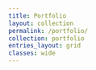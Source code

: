 ```yaml
---
title: Portfolio
layout: collection
permalink: /portfolio/
collection: portfolio
entries_layout: grid
classes: wide
---
```


<!-- Sample document listing for the collection `_portfolio`. -->
